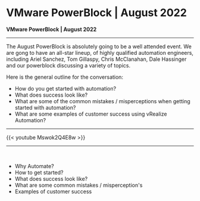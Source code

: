 # VMware PowerBlock | August 2022


**VMware PowerBlock | August 2022**

---

<!--more-->

The August PowerBlock is absolutely going to be a well attended event. We are gong to have an all-star lineup, of highly qualified automation engineers, including Ariel Sanchez, Tom Gillaspy, Chris McClanahan, Dale Hassinger and our powerblock discussing a variety of topics.
 
Here is the general outline for the conversation:

* How do you get started with automation?
* What does success look like?
* What are some of the common mistakes / misperceptions when getting started with automation?
* What are some examples of customer success using vRealize Automation?

---

{{< youtube Mswok2Q4E8w >}}  

---

<div>
  <br>
</div>

* Why Automate?
* How to get started?
* What does success look like?
* What are some common mistakes / misperception's
* Examples of customer success

